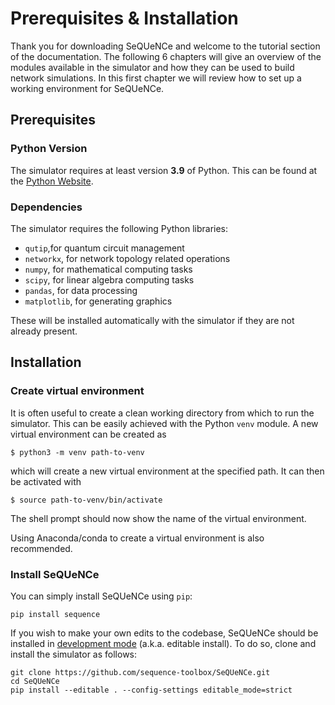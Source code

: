 # Prerequisites & Installation

Thank you for downloading SeQUeNCe and welcome to the tutorial section of the documentation. The following 6 chapters will give an overview of the modules available in the simulator and how they can be used to build network simulations. In this first chapter we will review how to set up a working environment for SeQUeNCe.

## Prerequisites

### Python Version

The simulator requires at least version **3.9** of Python. This can be found at the [Python Website](https://www.python.org/downloads/).

### Dependencies

The simulator requires the following Python libraries:
* `qutip`,for quantum circuit management
* `networkx`, for network topology related operations
* `numpy`, for mathematical computing tasks
* `scipy`, for linear algebra computing tasks
* `pandas`, for data processing
* `matplotlib`, for generating graphics

These will be installed automatically with the simulator if they are not already present. 

## Installation

### Create virtual environment

It is often useful to create a clean working directory from which to run the simulator. This can be easily achieved with the Python `venv` module. A new virtual environment can be created as

```shell script
$ python3 -m venv path-to-venv
```

which will create a new virtual environment at the specified path. It can then be activated with

```shell script
$ source path-to-venv/bin/activate
```

The shell prompt should now show the name of the virtual environment.

Using Anaconda/conda to create a virtual environment is also recommended.

### Install SeQUeNCe

You can simply install SeQUeNCe using `pip`:
```
pip install sequence
```

If you wish to make your own edits to the codebase, SeQUeNCe should be installed in [development mode](https://setuptools.pypa.io/en/latest/userguide/development_mode.html) (a.k.a. editable install).
To do so, clone and install the simulator as follows:
```
git clone https://github.com/sequence-toolbox/SeQUeNCe.git
cd SeQUeNCe
pip install --editable . --config-settings editable_mode=strict
```


